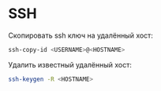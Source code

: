 # SSH

Скопировать ssh ключ на удалённый хост:
``` bash
ssh-copy-id <USERNAME>@<HOSTNAME>
```
Удалить известный удалённый хост:
``` bash
ssh-keygen -R <HOSTNAME>
```
